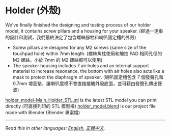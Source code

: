 # Holder (外殼)

We've finally finished the designing and testing process of our holder model, it contains screw pillars and a housing for your speaker.
(經過一連串的設計和測試，我們最終決定了包含螺絲腳柱和喇叭固定槽的外殼)

 - Screw pillars are designed for any M2 screws (same size of the touchpad hole) within 7mm length.
   (螺絲角柱使用和觸控 PAD 相同孔徑的 M2 螺絲，小於 7mm 的 M2 螺絲都可以使用)
 - The speaker housing includes 7 air holes and an internal support material to increase resonance, the bottom with air holes also acts like a mask to protect the diaphragm of speaker.
   (喇叭固定槽包含 7 個發聲孔和 0.7mm 增高墊，讓喇叭震模不會直接接觸外殼底面，並可藉由發聲孔傳出聲波)

[holder_model-Main_Holder_STL.stl][stl] is the latest STL model you can print directly (可直接列印的 STL 模型檔)
[holder_model.blend][blend] is our project file made with Blender (Blender 專案檔)  
  
***
  
*Read this in other languages: [English](README.en.md), [正體中文](README.md).*  
  
   [stl]: <holder_model-Main_Holder_STL.stl>  
   [blend]: <holder_model.blend>  
   
